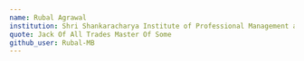 ```yaml
---
name: Rubal Agrawal
institution: Shri Shankaracharya Institute of Professional Management and Technology,Raipur
quote: Jack Of All Trades Master Of Some
github_user: Rubal-MB
---
```


